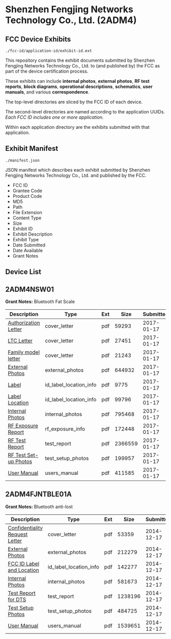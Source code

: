 # Shenzhen Fengjing Networks Technology Co., Ltd. (2ADM4)
## FCC Device Exhibits

```
./fcc-id/application-id/exhibit-id.ext
```

This repository contains the exhibit documents submitted by Shenzhen Fengjing Networks Technology Co., Ltd. to (and published by) the FCC as part of the device certification process.

These exhibits can include **internal photos**, **external photos**, **RF test reports**, **block diagrams**, **operational descriptions**, **schematics**, **user manuals**, and various **correspondence**.

The top-level directories are sliced by the FCC ID of each device.

The second-level directories are named according to the application UUIDs. *Each FCC ID includes one or more application.*

Within each application directory are the exhibits submitted with that application. 

## Exhibit Manifest

```
./manifest.json
```

JSON manifest which describes each exhibit submitted by Shenzhen Fengjing Networks Technology Co., Ltd. and published by the FCC.

- FCC ID
- Grantee Code
- Product Code
- MD5
- Path
- File Extension
- Content Type
- Size
- Exhibit ID
- Exhibit Description
- Exhibit Type
- Date Submitted
- Date Available
- Grant Notes

## Device List
## 2ADM4NSW01
**Grant Notes:** Bluetooth Fat Scale

| Description | Type | Ext | Size | Submitted | Available |
| ----------- | ---- | --- | ---- | --------- | --------- |
| [Authorization Letter](2ADM4NSW01/7fa43f5a165b1735b340f1d0ef3d71ae/3260659.pdf) | cover_letter | pdf | 59293 | 2017-01-17 | 2017-01-17 |
| [LTC Letter](2ADM4NSW01/7fa43f5a165b1735b340f1d0ef3d71ae/3260660.pdf) | cover_letter | pdf | 27451 | 2017-01-17 | 2017-01-17 |
| [Family model letter](2ADM4NSW01/7fa43f5a165b1735b340f1d0ef3d71ae/3260661.pdf) | cover_letter | pdf | 21243 | 2017-01-17 | 2017-01-17 |
| [External Photos](2ADM4NSW01/7fa43f5a165b1735b340f1d0ef3d71ae/3260662.pdf) | external_photos | pdf | 644932 | 2017-01-17 | 2017-01-17 |
| [Label](2ADM4NSW01/7fa43f5a165b1735b340f1d0ef3d71ae/3260663.pdf) | id_label_location_info | pdf | 9775 | 2017-01-17 | 2017-01-17 |
| [Label Location](2ADM4NSW01/7fa43f5a165b1735b340f1d0ef3d71ae/3260664.pdf) | id_label_location_info | pdf | 99796 | 2017-01-17 | 2017-01-17 |
| [Internal Photos](2ADM4NSW01/7fa43f5a165b1735b340f1d0ef3d71ae/3260665.pdf) | internal_photos | pdf | 795468 | 2017-01-17 | 2017-01-17 |
| [RF Exposure Report](2ADM4NSW01/7fa43f5a165b1735b340f1d0ef3d71ae/3260667.pdf) | rf_exposure_info | pdf | 172448 | 2017-01-17 | 2017-01-17 |
| [RF Test Report](2ADM4NSW01/7fa43f5a165b1735b340f1d0ef3d71ae/3260670.pdf) | test_report | pdf | 2366559 | 2017-01-17 | 2017-01-17 |
| [RF Test Set-up Photos](2ADM4NSW01/7fa43f5a165b1735b340f1d0ef3d71ae/3260671.pdf) | test_setup_photos | pdf | 199957 | 2017-01-17 | 2017-01-17 |
| [User Manual](2ADM4NSW01/7fa43f5a165b1735b340f1d0ef3d71ae/3260669.pdf) | users_manual | pdf | 411585 | 2017-01-17 | 2017-01-17 |
## 2ADM4FJNTBLE01A
**Grant Notes:** Bluetooth anti-lost

| Description | Type | Ext | Size | Submitted | Available |
| ----------- | ---- | --- | ---- | --------- | --------- |
| [Confidentiality Request Letter](2ADM4FJNTBLE01A/93f33ba9fe93965607166db94506b0c6/2475688.pdf) | cover_letter | pdf | 53359 | 2014-12-17 | 2014-12-17 |
| [External Photos](2ADM4FJNTBLE01A/93f33ba9fe93965607166db94506b0c6/2475689.pdf) | external_photos | pdf | 212279 | 2014-12-17 | 2014-12-17 |
| [FCC ID Label and Location](2ADM4FJNTBLE01A/93f33ba9fe93965607166db94506b0c6/2475691.pdf) | id_label_location_info | pdf | 142277 | 2014-12-17 | 2014-12-17 |
| [Internal Photos](2ADM4FJNTBLE01A/93f33ba9fe93965607166db94506b0c6/2475690.pdf) | internal_photos | pdf | 581673 | 2014-12-17 | 2014-12-17 |
| [Test Report for DTS](2ADM4FJNTBLE01A/93f33ba9fe93965607166db94506b0c6/2475693.pdf) | test_report | pdf | 1238196 | 2014-12-17 | 2014-12-17 |
| [Test Setup Photos](2ADM4FJNTBLE01A/93f33ba9fe93965607166db94506b0c6/2475692.pdf) | test_setup_photos | pdf | 484725 | 2014-12-17 | 2014-12-17 |
| [User Manual](2ADM4FJNTBLE01A/93f33ba9fe93965607166db94506b0c6/2475694.pdf) | users_manual | pdf | 1539651 | 2014-12-17 | 2014-12-17 |
